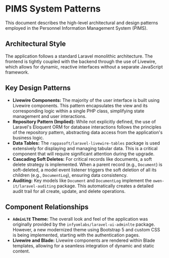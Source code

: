 # PIMS System Patterns

This document describes the high-level architectural and design patterns employed in the Personnel Information Management System (PIMS).

## Architectural Style

The application follows a standard Laravel monolithic architecture. The frontend is tightly coupled with the backend through the use of Livewire, which allows for dynamic, reactive interfaces without a separate JavaScript framework.

## Key Design Patterns

*   **Livewire Components:** The majority of the user interface is built using Livewire components. This pattern encapsulates the view and its corresponding logic within a single PHP class, simplifying state management and user interactions.
*   **Repository Pattern (Implied):** While not explicitly defined, the use of Laravel's Eloquent ORM for database interactions follows the principles of the repository pattern, abstracting data access from the application's business logic.
*   **Data Tables:** The `rappasoft/laravel-livewire-tables` package is used extensively for displaying and managing tabular data. This is a critical component that will require significant attention during the upgrade.
*   **Cascading Soft Deletes:** For critical records like documents, a soft delete strategy is implemented. When a parent record (e.g., `Document`) is soft-deleted, a model event listener triggers the soft deletion of all its children (e.g., `DocumentLog`), ensuring data consistency.
*   **Auditing:** Key models like `Document` and `DocumentLog` implement the `owen-it/laravel-auditing` package. This automatically creates a detailed audit trail for all create, update, and delete operations.

## Component Relationships

*   **`AdminLTE` Theme:** The overall look and feel of the application was originally provided by the `infyomlabs/laravel-ui-adminlte` package. However, a new modernized theme using Bootstrap 5 and custom CSS is being implemented, starting with the authentication pages.
*   **Livewire and Blade:** Livewire components are rendered within Blade templates, allowing for a seamless integration of dynamic and static content.
